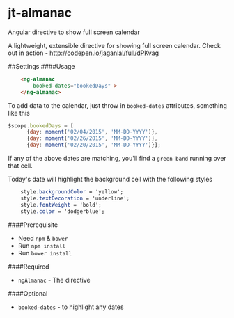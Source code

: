 # jt-almanac
Angular directive to show full screen calendar


A lightweight, extensible directive for showing full screen calendar. Check out in action - http://codepen.io/jaganlal/full/dPKvag

##Settings
####Usage
```html
	<ng-almanac 
		booked-dates="bookedDays" >
	</ng-almanac>
```


To add data to the calendar, just throw in `booked-dates` attributes, something like this
```javascript
$scope.bookedDays = [
      {day: moment('02/04/2015', 'MM-DD-YYYY')}, 
      {day: moment('02/26/2015', 'MM-DD-YYYY')}, 
      {day: moment('02/20/2015', 'MM-DD-YYYY')}];
```

If any of the above dates are matching, you'll find a `green band` running over that cell.

Today's date will highlight the background cell with the following styles

```css
	style.backgroundColor = 'yellow';
	style.textDecoration = 'underline';
	style.fontWeight = 'bold';
	style.color = 'dodgerblue';
```

####Prerequisite
* Need `npm` & `bower` 
* Run `npm install`
* Run `bower install`


####Required
* `ngAlmanac` - The directive


####Optional
* `booked-dates` - to highlight any dates